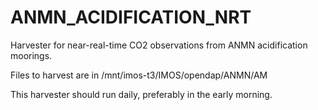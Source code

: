 ANMN_ACIDIFICATION_NRT
======================

Harvester for near-real-time CO2 observations from ANMN acidification moorings.

Files to harvest are in /mnt/imos-t3/IMOS/opendap/ANMN/AM

This harvester should run daily, preferably in the early morning.
